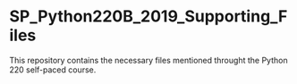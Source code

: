 # SP_Python220B_2019_Supporting_Files
This repository contains the necessary files mentioned throught the Python 220 self-paced course.
